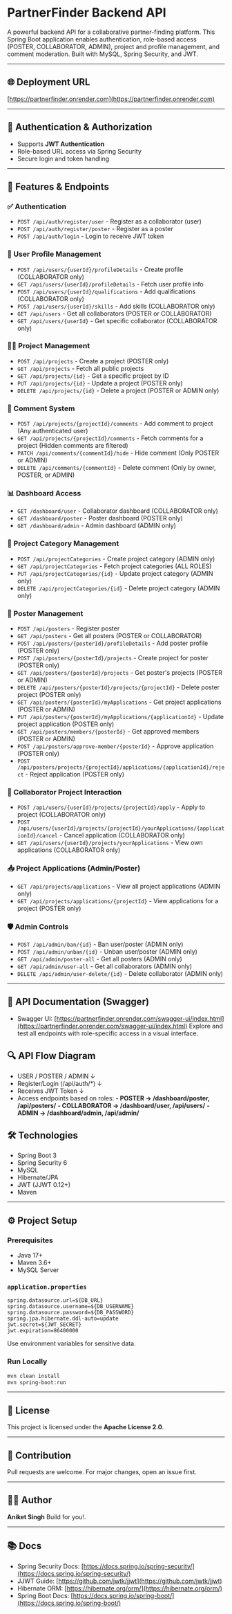 # PartnerFinder Backend API

A powerful backend API for a collaborative partner-finding platform. This Spring Boot application enables authentication, role-based access (POSTER, COLLABORATOR, ADMIN), project and profile management, and comment moderation. Built with MySQL, Spring Security, and JWT.

---

## 🌐 Deployment URL

[https://partnerfinder.onrender.com](https://partnerfinder.onrender.com)

---

## 🔐 Authentication & Authorization

* Supports **JWT Authentication**
* Role-based URL access via Spring Security
* Secure login and token handling

---

## 📁 Features & Endpoints

### ✅ Authentication

* `POST /api/auth/register/user` - Register as a collaborator (user)
* `POST /api/auth/register/poster` - Register as a poster
* `POST /api/auth/login` - Login to receive JWT token

### 👤 User Profile Management

* `POST /api/users/{userId}/profileDetails` - Create profile (COLLABORATOR only)
* `GET /api/users/{userId}/profileDetails` - Fetch user profile info
* `POST /api/users/{userId}/qualifications` - Add qualifications (COLLABORATOR only)
* `POST /api/users/{userId}/skills` - Add skills (COLLABORATOR only)
* `GET /api/users` - Get all collaborators (POSTER or COLLABORATOR)
* `GET /api/users/{userId}` - Get specific collaborator (COLLABORATOR only)

### 🧑‍💻 Project Management

* `POST /api/projects` - Create a project (POSTER only)
* `GET /api/projects` - Fetch all public projects
* `GET /api/projects/{id}` - Get a specific project by ID
* `PUT /api/projects/{id}` - Update a project (POSTER only)
* `DELETE /api/projects/{id}` - Delete a project (POSTER or ADMIN only)

### 💬 Comment System

* `POST /api/projects/{projectId}/comments` - Add comment to project (Any authenticated user)
* `GET /api/projects/{projectId}/comments` - Fetch comments for a project (Hidden comments are filtered)
* `PATCH /api/comments/{commentId}/hide` - Hide comment (Only POSTER or ADMIN)
* `DELETE /api/comments/{commentId}` - Delete comment (Only by owner, POSTER, or ADMIN)

### 📊 Dashboard Access

* `GET /dashboard/user` - Collaborator dashboard (COLLABORATOR only)
* `GET /dashboard/poster` - Poster dashboard (POSTER only)
* `GET /dashboard/admin` - Admin dashboard (ADMIN only)

### 📂 Project Category Management

* `POST /api/projectCategories` - Create project category (ADMIN only)
* `GET /api/projectCategories` - Fetch project categories (ALL ROLES)
* `PUT /api/projectCategories/{id}` - Update project category (ADMIN only)
* `DELETE /api/projectCategories/{id}` - Delete project category (ADMIN only)

### 🧑 Poster Management

* `POST /api/posters` - Register poster
* `GET /api/posters` - Get all posters (POSTER or COLLABORATOR)
* `POST /api/posters/{posterId}/profileDetails` - Add poster profile (POSTER only)
* `POST /api/posters/{posterId}/projects` - Create project for poster (POSTER only)
* `GET /api/posters/{posterId}/projects` - Get poster's projects (POSTER or ADMIN)
* `DELETE /api/posters/{posterId}/projects/{projectId}` - Delete poster project (POSTER only)
* `GET /api/posters/{posterId}/myApplications` - Get project applications (POSTER or ADMIN)
* `PUT /api/posters/{posterId}/myApplications/{applicationId}` - Update project application (POSTER only)
* `GET /api/posters/members/{posterId}` - Get approved members (POSTER or ADMIN)
* `POST /api/posters/approve-member/{posterId}` - Approve application (POSTER only)
* `POST /api/posters/projects/{projectId}/applications/{applicationId}/reject` - Reject application (POSTER only)

### 🤝 Collaborator Project Interaction

* `POST /api/users/{userId}/projects/{projectId}/apply` - Apply to project (COLLABORATOR only)
* `POST /api/users/{userId}/projects/{projectId}/yourApplications/{applicationId}/cancel` - Cancel application (COLLABORATOR only)
* `GET /api/users/{userId}/projects/yourApplications` - View own applications (COLLABORATOR only)

### 📥 Project Applications (Admin/Poster)

* `GET /api/projects/applications` - View all project applications (ADMIN only)
* `GET /api/projects/applications/{projectId}` - View applications for a project (POSTER only)

### 🛡️ Admin Controls

* `POST /api/admin/ban/{id}` - Ban user/poster (ADMIN only)
* `POST /api/admin/unban/{id}` - Unban user/poster (ADMIN only)
* `GET /api/admin/poster-all` - Get all posters (ADMIN only)
* `GET /api/admin/user-all` - Get all collaborators (ADMIN only)
* `DELETE /api/admin/user-delete/{id}` - Delete collaborator (ADMIN only)

---
## 📘 API Documentation (Swagger)

* Swagger UI: [https://partnerfinder.onrender.com/swagger-ui/index.html](https://partnerfinder.onrender.com/swagger-ui/index.html)
  Explore and test all endpoints with role-specific access in a visual interface.

## 🔍 API Flow Diagram
* USER / POSTER / ADMIN
   ↓
* Register/Login (/api/auth/*)
   ↓
* Receives JWT Token
   ↓
* Access endpoints based on roles:
 **- POSTER → /dashboard/poster, /api/posters/**
 **- COLLABORATOR → /dashboard/user, /api/users/**
 **- ADMIN → /dashboard/admin, /api/admin/**

## 🛠 Technologies

* Spring Boot 3
* Spring Security 6
* MySQL
* Hibernate/JPA
* JWT (JJWT 0.12+)
* Maven

---

## ⚙️ Project Setup

### Prerequisites

* Java 17+
* Maven 3.6+
* MySQL Server

### `application.properties`

```
spring.datasource.url=${DB_URL}
spring.datasource.username=${DB_USERNAME}
spring.datasource.password=${DB_PASSWORD}
spring.jpa.hibernate.ddl-auto=update
jwt.secret=${JWT_SECRET}
jwt.expiration=86400000
```

Use environment variables for sensitive data.

### Run Locally

```bash
mvn clean install
mvn spring-boot:run
```

---

## 📄 License

This project is licensed under the **Apache License 2.0**.

---

## 🤝 Contribution

Pull requests are welcome. For major changes, open an issue first.

---

## 👨‍💻 Author

**Aniket Singh**
Build for you!.

---

## 📚 Docs

* Spring Security Docs: [https://docs.spring.io/spring-security/](https://docs.spring.io/spring-security/)
* JJWT Guide: [https://github.com/jwtk/jjwt](https://github.com/jwtk/jjwt)
* Hibernate ORM: [https://hibernate.org/orm/](https://hibernate.org/orm/)
* Spring Boot Docs: [https://docs.spring.io/spring-boot/](https://docs.spring.io/spring-boot/)
